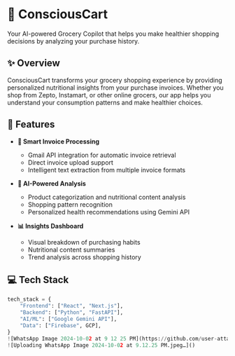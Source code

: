 # 🛒 ConsciousCart

Your AI-powered Grocery Copilot that helps you make healthier shopping decisions by analyzing your purchase history.

## ✨ Overview

ConsciousCart transforms your grocery shopping experience by providing personalized nutritional insights from your purchase invoices. Whether you shop from Zepto, Instamart, or other online grocers, our app helps you understand your consumption patterns and make healthier choices.

## 🚀 Features

- **📧 Smart Invoice Processing**
  - Gmail API integration for automatic invoice retrieval
  - Direct invoice upload support
  - Intelligent text extraction from multiple invoice formats

- **🧠 AI-Powered Analysis**
  - Product categorization and nutritional content analysis
  - Shopping pattern recognition
  - Personalized health recommendations using Gemini API

- **📊 Insights Dashboard**
  - Visual breakdown of purchasing habits
  - Nutritional content summaries
  - Trend analysis across shopping history

## 💻 Tech Stack

```python
tech_stack = {
    "Frontend": ["React", "Next.js"],
    "Backend": ["Python", "FastAPI"],
    "AI/ML": ["Google Gemini API"],
    "Data": ["Firebase", GCP],
}
![WhatsApp Image 2024-10-02 at 9 12 25 PM](https://github.com/user-attachments/assets/736e29ff-c799-410d-bbed-505ae3c67be2)
![Uploading WhatsApp Image 2024-10-02 at 9.12.25 PM.jpeg…]()
